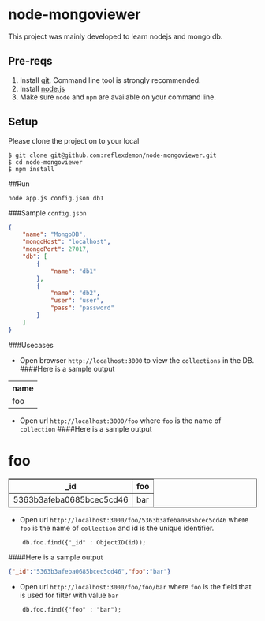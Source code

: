 node-mongoviewer
================

This project was mainly developed to learn nodejs and mongo db.
## Pre-reqs

1. Install [git][1]. Command line tool is strongly recommended.
2. Install [node.js][2] 
3. Make sure `node` and `npm` are available on your command line.


## Setup

Please clone the project on to your local

```
$ git clone git@github.com:reflexdemon/node-mongoviewer.git
$ cd node-mongoviewer
$ npm install
```
##Run
```
node app.js config.json db1
```
###Sample `config.json`
```json
{
    "name": "MongoDB",
    "mongoHost": "localhost",
    "mongoPort": 27017,
    "db": [ 
        {
            "name": "db1"
        },
        {
            "name": "db2",
            "user": "user",
            "pass": "password"
        }
    ]
}
```
###Usecases

* Open browser `http://localhost:3000` to view the `collections` in the DB.
####Here is a sample output
<table>
<tr><th>name</th></tr>
<tr><td>foo</td></tr>
</table>

* Open url `http://localhost:3000/foo` where `foo` is the name of `collection`
####Here is a sample output
<h1>foo</h1><div id="objects"><table border="1"><th>_id</th><th>foo</th><tr class="obj"><td class="key">5363b3afeba0685bcec5cd46</td><td class="key">bar</td></tr></table></div>

* Open url `http://localhost:3000/foo/5363b3afeba0685bcec5cd46` where `foo` is the name of `collection` and id is the unique identifier.
```mongo
	db.foo.find({"_id" : ObjectID(id));
```
####Here is a sample output
```json
{"_id":"5363b3afeba0685bcec5cd46","foo":"bar"}
```

* Open url `http://localhost:3000/foo/foo/bar` where `foo` is the field that is used for filter with value `bar`
```mongo
	db.foo.find({"foo" : "bar");
```

[1]: https://help.github.com/articles/set-up-git 'git setup'
[2]: http://nodejs.org/ 'node.js'
